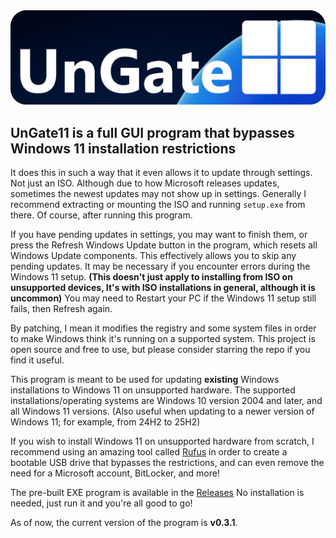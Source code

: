 <img src="Banner.png">  

## UnGate11 is a full GUI program that bypasses Windows 11 installation restrictions

It does this in such a way that it even allows it to update through settings.
Not just an ISO. Although due to how Microsoft releases updates, sometimes the newest updates may not show up in settings.
Generally I recommend extracting or mounting the ISO and running `setup.exe` from there.
Of course, after running this program.

If you have pending updates in settings, you may want to finish them, or press the Refresh Windows Update button in the program, which resets all Windows Update components.
This effectively allows you to skip any pending updates.
It may be necessary if you encounter errors during the Windows 11 setup.
**(This doesn't just apply to installing from ISO on unsupported devices, It's with ISO installations in general, although it is uncommon)**
You may need to Restart your PC if the Windows 11 setup still fails, then Refresh again.

By patching, I mean it modifies the registry and some system files
in order to make Windows think it's running on a supported system.
This project is open source and free to use, but please consider starring the repo if you find it useful.

This program is meant to be used for updating **existing** Windows installations to Windows 11 on unsupported hardware.
The supported installations/operating systems are Windows 10 version 2004 and later, and all Windows 11 versions.
(Also useful when updating to a newer version of Windows 11; for example, from 24H2 to 25H2)

If you wish to install Windows 11 on unsupported hardware from scratch, I recommend using an amazing tool called [Rufus](https://rufus.ie/)
in order to create a bootable USB drive that bypasses the restrictions, and can even remove the need for a Microsoft account, BitLocker, and more!

The pre-built EXE program is available in the [Releases](https://github.com/DynamiByte/UnGate11/releases)
No installation is needed, just run it and you're all good to go!

As of now, the current version of the program is **v0.3.1**.
